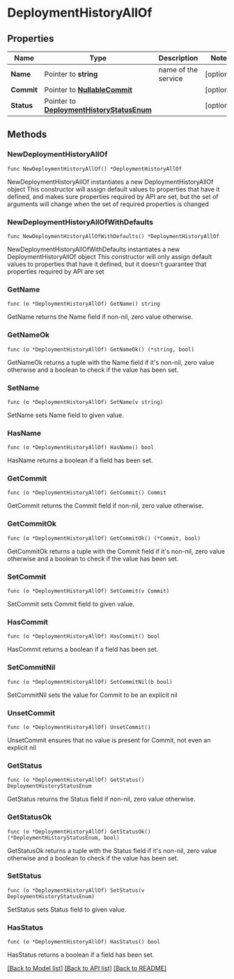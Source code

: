 # DeploymentHistoryAllOf

## Properties

Name | Type | Description | Notes
------------ | ------------- | ------------- | -------------
**Name** | Pointer to **string** | name of the service | [optional] 
**Commit** | Pointer to [**NullableCommit**](Commit.md) |  | [optional] 
**Status** | Pointer to [**DeploymentHistoryStatusEnum**](DeploymentHistoryStatusEnum.md) |  | [optional] 

## Methods

### NewDeploymentHistoryAllOf

`func NewDeploymentHistoryAllOf() *DeploymentHistoryAllOf`

NewDeploymentHistoryAllOf instantiates a new DeploymentHistoryAllOf object
This constructor will assign default values to properties that have it defined,
and makes sure properties required by API are set, but the set of arguments
will change when the set of required properties is changed

### NewDeploymentHistoryAllOfWithDefaults

`func NewDeploymentHistoryAllOfWithDefaults() *DeploymentHistoryAllOf`

NewDeploymentHistoryAllOfWithDefaults instantiates a new DeploymentHistoryAllOf object
This constructor will only assign default values to properties that have it defined,
but it doesn't guarantee that properties required by API are set

### GetName

`func (o *DeploymentHistoryAllOf) GetName() string`

GetName returns the Name field if non-nil, zero value otherwise.

### GetNameOk

`func (o *DeploymentHistoryAllOf) GetNameOk() (*string, bool)`

GetNameOk returns a tuple with the Name field if it's non-nil, zero value otherwise
and a boolean to check if the value has been set.

### SetName

`func (o *DeploymentHistoryAllOf) SetName(v string)`

SetName sets Name field to given value.

### HasName

`func (o *DeploymentHistoryAllOf) HasName() bool`

HasName returns a boolean if a field has been set.

### GetCommit

`func (o *DeploymentHistoryAllOf) GetCommit() Commit`

GetCommit returns the Commit field if non-nil, zero value otherwise.

### GetCommitOk

`func (o *DeploymentHistoryAllOf) GetCommitOk() (*Commit, bool)`

GetCommitOk returns a tuple with the Commit field if it's non-nil, zero value otherwise
and a boolean to check if the value has been set.

### SetCommit

`func (o *DeploymentHistoryAllOf) SetCommit(v Commit)`

SetCommit sets Commit field to given value.

### HasCommit

`func (o *DeploymentHistoryAllOf) HasCommit() bool`

HasCommit returns a boolean if a field has been set.

### SetCommitNil

`func (o *DeploymentHistoryAllOf) SetCommitNil(b bool)`

 SetCommitNil sets the value for Commit to be an explicit nil

### UnsetCommit
`func (o *DeploymentHistoryAllOf) UnsetCommit()`

UnsetCommit ensures that no value is present for Commit, not even an explicit nil
### GetStatus

`func (o *DeploymentHistoryAllOf) GetStatus() DeploymentHistoryStatusEnum`

GetStatus returns the Status field if non-nil, zero value otherwise.

### GetStatusOk

`func (o *DeploymentHistoryAllOf) GetStatusOk() (*DeploymentHistoryStatusEnum, bool)`

GetStatusOk returns a tuple with the Status field if it's non-nil, zero value otherwise
and a boolean to check if the value has been set.

### SetStatus

`func (o *DeploymentHistoryAllOf) SetStatus(v DeploymentHistoryStatusEnum)`

SetStatus sets Status field to given value.

### HasStatus

`func (o *DeploymentHistoryAllOf) HasStatus() bool`

HasStatus returns a boolean if a field has been set.


[[Back to Model list]](../README.md#documentation-for-models) [[Back to API list]](../README.md#documentation-for-api-endpoints) [[Back to README]](../README.md)


